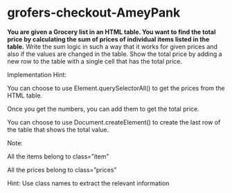 # grofers-checkout-AmeyPank
<b>You are given a Grocery list in an HTML table. You want to find the total price by calculating the sum of prices of individual items listed in the table.</b>
Write the sum logic in such a way that it works for given prices and also if the values are changed in the table. Show the total price by adding a new row to the table with a single cell that has the total price.

Implementation Hint:

You can choose to use Element.querySelectorAll() to get the prices from the HTML table.

Once you get the numbers, you can add them to get the total price.

You can choose to use Document.createElement() to create the last row of the table that shows the total value.

Note:

All the items belong to class=”item”

All the prices belong to class=”prices”

Hint: Use class names to extract the relevant information
